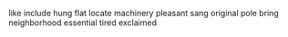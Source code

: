 like include hung flat locate machinery pleasant sang original pole bring neighborhood essential tired exclaimed